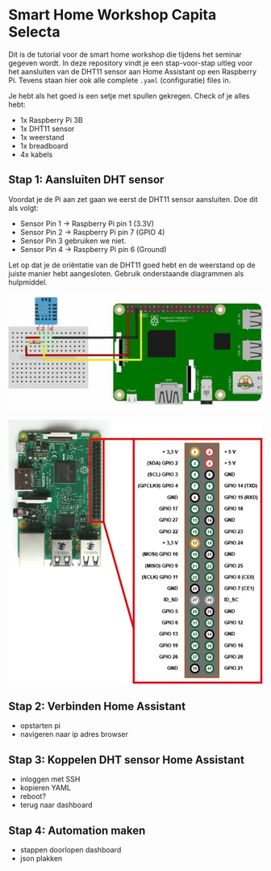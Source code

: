 # Smart Home Workshop Capita Selecta

Dit is de tutorial voor de smart home workshop die tijdens het seminar gegeven wordt. In deze repository vindt je een stap-voor-stap uitleg voor het aansluiten van de DHT11 sensor aan Home Assistant op een Raspberry Pi. Tevens staan hier ook alle complete `.yaml` (configuratie) files in.

Je hebt als het goed is een setje met spullen gekregen. Check of je alles hebt:

- 1x Raspberry Pi 3B
- 1x DHT11 sensor
- 1x weerstand
- 1x breadboard
- 4x kabels

## Stap 1: Aansluiten DHT sensor

Voordat je de Pi aan zet gaan we eerst de DHT11 sensor aansluiten. Doe dit als volgt:

- Sensor Pin 1 -> Raspberry Pi pin 1 (3.3V)
- Sensor Pin 2 -> Raspberry Pi pin 7 (GPIO 4)
- Sensor Pin 3  gebruiken we niet.
- Sensor Pin 4 -> Raspberry Pi pin 6 (Ground)

Let op dat je de oriëntatie van de DHT11 goed hebt en de weerstand op de juiste manier hebt aangesloten. Gebruik onderstaande diagrammen als hulpmiddel.

![Aansluiting](aansluiting.jpg)

![GPIO pins](gpio.jpg)

## Stap 2: Verbinden Home Assistant

- opstarten pi
- navigeren naar ip adres browser

## Stap 3: Koppelen DHT sensor Home Assistant

- inloggen met SSH
- kopieren YAML
- reboot?
- terug naar dashboard

## Stap 4: Automation maken

- stappen doorlopen dashboard
- json plakken

